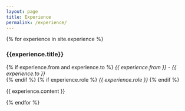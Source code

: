 ```yaml
---
layout: page
title: Experience
permalink: /experience/
---
```


{% for experience in site.experience %}
  <div class="experience">
    <h3>{{experience.title}}</h3>
    {% if experience.from and experience.to %}
      <i>{{ experience.from }} - {{ experience.to }}</i><br>
    {% endif %}
    {% if experience.role %}
      <i>{{ experience.role }}</i>
    {% endif %}
    <p>
        {{ experience.content }}
    </p>
  </div>
{% endfor %}